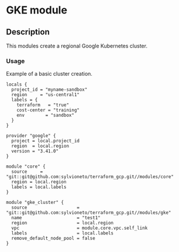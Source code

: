 # GKE module

## Description
This modules create a regional Google Kubernetes cluster.

### Usage

Example of a basic cluster creation.

```hcl-terraform
locals {
  project_id = "myname-sandbox"
  region     = "us-central1"
  labels = {
    terraform   = "true"
    cost-center = "training"
    env        = "sandbox"
  }
}

provider "google" {
  project = local.project_id
  region  = local.region
  version = "3.41.0"
}

module "core" {
  source     = "git::git@github.com:sylvioneto/terraform_gcp.git//modules/core"
  region = local.region
  labels = local.labels
}

module "gke_cluster" {
  source                   = "git::git@github.com:sylvioneto/terraform_gcp.git//modules/gke"
  name                     = "test1"
  region                   = local.region
  vpc                      = module.core.vpc.self_link
  labels                   = local.labels
  remove_default_node_pool = false
}
```
